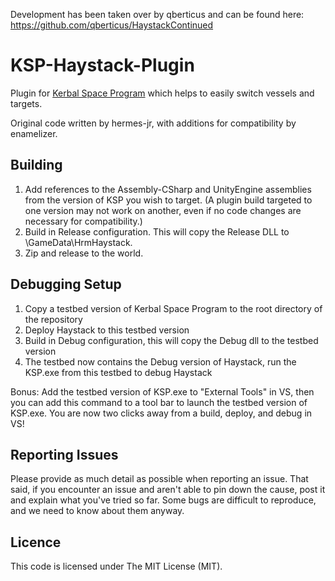 Development has been taken over by qberticus and can be found here: https://github.com/qberticus/HaystackContinued


KSP-Haystack-Plugin
===================

Plugin for [Kerbal Space Program](http://www.kerbalspaceprogram.com/) which helps to easily switch vessels and targets.

Original code written by hermes-jr, with additions for compatibility by enamelizer.


Building
--------
1. Add references to the Assembly-CSharp and UnityEngine assemblies from the version of KSP you wish to target. (A plugin build targeted to one version may not work on another, even if no code changes are necessary for compatibility.)
2. Build in Release configuration. This will copy the Release DLL to \GameData\HrmHaystack\.
3. Zip and release to the world.

Debugging Setup
---------------
1. Copy a testbed version of Kerbal Space Program to the root directory of the repository
2. Deploy Haystack to this testbed version
3. Build in Debug configuration, this will copy the Debug dll to the testbed version
4. The testbed now contains the Debug version of Haystack, run the KSP.exe from this testbed to debug Haystack

Bonus: Add the testbed version of KSP.exe to "External Tools" in VS, then you can add this command to a tool bar to launch the testbed version of KSP.exe. You are now two clicks away from a build, deploy, and debug in VS! 

Reporting Issues
----------------
Please provide as much detail as possible when reporting an issue. That said, if you encounter an issue and aren't able to pin down the cause, post it and explain what you've tried so far. Some bugs are difficult to reproduce, and we need to know about them anyway.

Licence
-------
This code is licensed under The MIT License (MIT).

